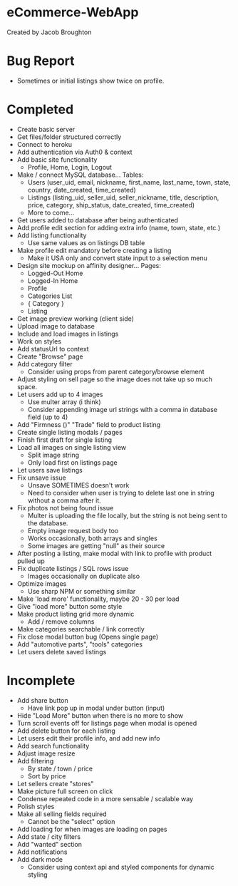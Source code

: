 # eCommerce-WebApp
Created by Jacob Broughton


# Bug Report
- Sometimes or initial listings show twice on profile.

# Completed
* Create basic server
* Get files/folder structured correctly
* Connect to heroku
* Add authentication via Auth0 & context
* Add basic site functionality
    * Profile, Home, Login, Logout
* Make / connect MySQL database... Tables:
    * Users (user_uid, email, nickname, first_name, last_name, town, state, country, date_created, time_created)
    * Listings (listing_uid, seller_uid, seller_nickname, title, description, price, category, ship_status, date_created, time_created)
    * More to come...
* Get users added to database after being authenticated
* Add profile edit section for adding extra info (name, town, state, etc.)
* Add listing functionality
    * Use same values as on listings DB table
* Make profile edit mandatory before creating a listing
    - Make it USA only and convert state input to a selection menu
* Design site mockup on affinity designer... Pages: 
    - Logged-Out Home
    - Logged-In Home
    - Profile
    - Categories List 
    - { Category }
    - Listing
* Get image preview working (client side)
* Upload image to database 
* Include and load images in listings
* Work on styles
* Add statusUrl to context
* Create "Browse" page
* Add category filter
    * Consider using props from parent category/browse element
* Adjust styling on sell page so the image does not take up so much space.
* Let users add up to 4 images
    * Use multer array (i think)
    * Consider appending image url strings with a comma in database field (up to 4)
* Add "Firmness ()" "Trade" field to product listing
* Create single listing modals / pages
* Finish first draft for single listing
* Load all images on single listing view
    * Split image string
    * Only load first on listings page
* Let users save listings
* Fix unsave issue
    * Unsave SOMETIMES doesn't work
    * Need to consider when user is trying to delete last one in string without a comma after it.
* Fix photos not being found issue
    * Multer is uploading the file locally, but the string is not being sent to the database.
    * Empty image request body too
    * Works occasionally, both arrays and singles
    * Some images are getting "null" as their source
* After posting a listing, make modal with link to profile with product pulled up
* Fix duplicate listings / SQL rows issue
    * Images occasionally on duplicate also
* Optimize images
    * Use sharp NPM or something similar
* Make 'load more' functionality, maybe 20 - 30 per load
* Give "load more" button some style
* Make product listing grid more dynamic
    * Add / remove columns
* Make categories searchable / link correctly 
* Fix close modal button bug (Opens single page)
* Add "automotive parts", "tools" categories
* Let users delete saved listings

# Incomplete
- Add share button
    - Have link pop up in modal under button (input)
- Hide "Load More" button when there is no more to show
- Turn scroll events off for listings page when modal is opened
- Add delete button for each listing
- Let users edit their profile info, and add new info
- Add search functionality
- Adjust image resize
- Add filtering
    - By state / town / price
    - Sort by price
- Let sellers create "stores"
- Make picture full screen on click
- Condense repeated code in a more sensable / scalable way
- Polish styles
- Make all selling fields required
    - Cannot be the "select" option
- Add loading for when images are loading on pages
- Add state / city filters
- Add "wanted" section
- Add notifications
- Add dark mode
    - Consider using context api and styled components for dynamic styling